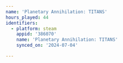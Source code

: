 ```yaml
---
name: 'Planetary Annihilation: TITANS'
hours_played: 44
identifiers:
  - platform: steam
    appid: '386070'
    name: 'Planetary Annihilation: TITANS'
    synced_on: '2024-07-04'

---
```

